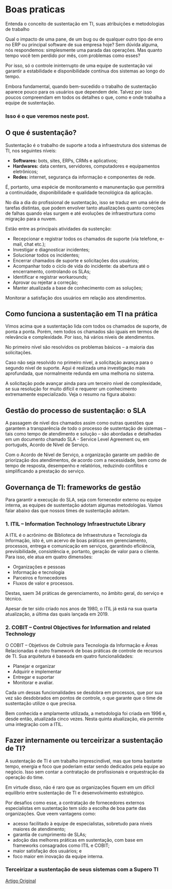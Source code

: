 # Boas praticas

Entenda o conceito de sustentação em TI, suas atribuições e metodologias de trabalho

Qual o impacto de uma pane, de um bug ou de qualquer outro tipo de erro no ERP ou principal software de sua empresa hoje? Sem dúvida alguma, nós respondemos: simplesmente uma parada das operações. Mas quanto tempo você tem perdido por mês, com problemas como esses?

Por isso, só o controle ininterrupto de uma equipe de sustentação vai garantir a estabilidade e disponibilidade contínua dos sistemas ao longo do tempo.

Embora fundamental, quando bem-sucedido o trabalho de sustentação aparece pouco para os usuários que dependem dele. Talvez por isso poucos compreendam em todos os detalhes o que, como e onde trabalha a equipe de sustentação.

###  Isso é o que veremos neste post.

## O que é sustentação?

Sustentação é o trabalho de suporte a toda a infraestrutura dos sistemas de TI, nos seguintes níveis:

- **Softwares:** bots, sites, ERPs, CRMs e aplicativos;
- **Hardwares:** data centers, servidores, computadores e equipamentos eletrônicos;
- **Redes:** internet, segurança da informação e componentes de rede.

É, portanto, uma espécie de monitoramento e manunentação que permitirá a continuidade, disponibilidade e qualidade tecnológica da aplicação.

No dia a dia do profissional de sustentação, isso se traduz em uma série de tarefas distintas, que podem envolver tanto atualizações quanto correções de falhas quando elas surgem e até evoluções de infraestrurtura como migração para a nuvem.

Estão entre as principais atividades da sustenção:

- Recepcionar e registrar todos os chamados de suporte (via telefone, e-mail, chat etc.);
- Investigar e diagnosticar incidentes;
- Solucionar todos os incidentes;
- Encerrar chamados de suporte e solicitações dos usuários;
- Acompanhar todo o ciclo de vida do incidente: da abertura até o encerramento, controlando os SLAs;
- Identificar e registrar workarounds;
- Aprovar ou rejeitar a correção;
- Manter atualizada a base de conhecimento com as soluções;

Monitorar a satisfação dos usuários em relação aos atendimentos.

## Como funciona a sustentação em TI na prática

Vimos acima que a sustentação lida com todos os chamados de suporte, de ponta a ponta. Porém, nem todos os chamados são iguais em termos de relevância e complexidade. Por isso, há vários níveis de atendimentos.

No primeiro nível são resolvidos os problemas básicos – a maioria das solicitações.

Caso não seja resolvido no primeiro nível, a solicitação avança para o segundo nível de suporte. Aqui é realizada uma investigação mais aprofundada, que normalmente redunda em uma melhoria no sistema.

A solicitação pode avançar ainda para um terceiro nível de complexidade, se sua resolução for muito difícil e requerer um conhecimento extremamente especializado. Veja o resumo na figura abaixo:

## Gestão do processo de sustentação: o SLA

A passagem de nível dos chamados assim como outras questões que garantem a transparência de todo o processo de sustentação de sistemas – tais como tempo de atendimento e solução – são abordadas e detalhadas em um documento chamado SLA - Service Level Agreement ou, em português, Acordo de Nível de Serviço.

Com o Acordo de Nível de Serviço, a organização garante um padrão de priorização dos atendimentos, de acordo com a necessidade, bem como de tempo de resposta, desempenho e relatórios, reduzindo conflitos e simplificando a prestação do serviço.

## Governança de TI: frameworks de gestão

Para garantir a execução do SLA, seja com fornecedor externo ou equipe interna, as equipes de sustentação adotam algumas metodologias. Vamos falar abaixo das que nossos times de sustentação adotam.

### 1. ITIL – Information Technology Infraestructute Library
A ITIL é o acrônimo de Biblioteca de Infraestrutura e Tecnologia da Informação, isto é, um acervo de boas práticas em gerenciamento, processos, entrega e comunicação em serviços, garantindo eficiência, previsibilidade, consistência e, portanto, geração de valor para o cliente. Para isso, ele atua em quatro dimensões:

- Organizações e pessoas
- Informação e tecnologia
- Parceiros e fornecedores
- Fluxos de valor e processos.

Destas, saem 34 práticas de gerenciamento, no âmbito geral, do serviço e técnico.

Apesar de ter sido criado nos anos de 1980, o ITIL já está na sua quarta atualização, a última das quais lançada em 2019.

### 2. COBIT – Control Objectives for Information and related Technology

O COBIT – Objetivos de Coltrole para Tecnologia da Informação e Áreas Relacionadas é outro framework de boas práticas de controle de recursos de TI. Sua arquitetura é baseada em quatro funcionalidades:

- Planejar e organizar
- Adquirir e implementar
- Entregar e suportar
- Monitorar e avaliar.

Cada um dessas funcionalidades se desdobra em processos, que por sua vez são desdobrados em pontos de controle, o que garante que o time de sustentação utilize o que precisa.

Bem conhecida e amplamente utilizada, a metodologia foi criada em 1996 e, desde então, atualizada cinco vezes. Nesta quinta atualização, ela permite uma integração com a ITIL.

## Fazer internamente ou terceirizar a sustentação de TI?

A sustentação de TI é um trabalho imprescindível, mas que toma bastante tempo, energia e foco que poderiam estar sendo dedicados pela equipe ao negócio. Isso sem contar a contratação de profissionais e orquestração da operação do time.

Em virtude disso, não é raro que as organizações fiquem em um difícil equilíbrio entre sustentação de TI e desenvolvimento estratégico.

Por desafios como esse, a contratação de fornecedores externos especialistas em sustentação tem sido a escolha de boa parte das organizações. Que veem vantagens como:

- acesso facilitado à equipe de especialistas, sobretudo para níveis maiores de atendimento;
- garantia de cumprimento de SLAs;
- adoção das melhores práticas em sustentação, com base em frameworks consagrados como ITIL e COBIT;
- maior satisfação dos usuários; e
- foco maior em inovação da equipe interna.

### Terceirizar a sustentação de seus sistemas com a Supero TI

[Artigo Original](https://www.supero.com.br/blog/o-que-e-sustentacao/)